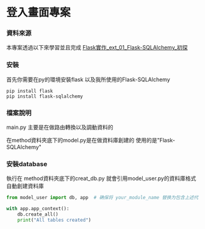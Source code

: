 # 登入畫面專案

### 資料來源

本專案透過以下來學習並且完成
[Flask實作_ext_01_Flask-SQLAlchemy_初探](https://hackmd.io/@shaoeChen/SJ9x3N9zz?type=view)

### 安裝

首先你需要在py的環境安裝flask 以及我所使用的Flask-SQLAlchemy

```
pip install flask 
pip install flask-sqlalchemy
```

### 檔案說明

main.py 主要是在做路由轉換以及調動資料的

在method資料夾底下的model.py是在做資料庫創建的 使用的是"Flask-SQLAlchemy"


### 安裝database

執行在 method資料夾底下的creat_db.py 就會引用model_user.py的資料庫格式自動創建資料庫

```python
from model_user import db, app  # 确保将 your_module_name 替换为包含上述代码的文件名（不包括 .py 后缀）

with app.app_context():
    db.create_all()
    print("All tables created")
```
